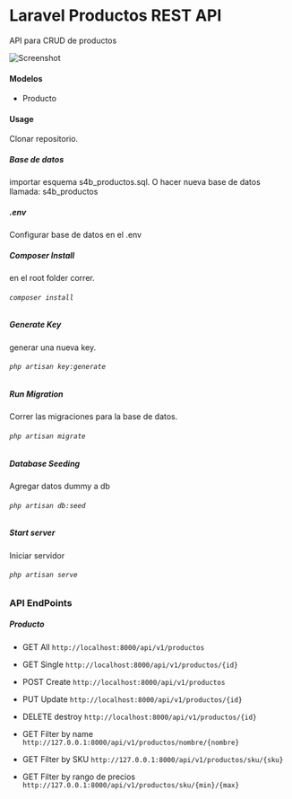 # Laravel Productos REST API
API para CRUD de productos

![Screenshot](screenshot1.jpg)

#### Modelos
* Producto

#### Usage
Clonar repositorio.

##### Base de datos
importar esquema s4b_productos.sql. O hacer nueva base de datos llamada: s4b_productos
##### .env
Configurar base de datos en el .env
##### Composer Install
en el root folder correr.
###### `composer install`
##### Generate Key
generar una nueva key.
###### `php artisan key:generate`
##### Run Migration
Correr las migraciones para la base de datos.
###### `php artisan migrate`
##### Database Seeding
Agregar datos dummy a db
###### `php artisan db:seed`
##### Start server
Iniciar servidor
###### `php artisan serve`

### API EndPoints

##### Producto
* GET All `http://localhost:8000/api/v1/productos`
* GET Single `http://localhost:8000/api/v1/productos/{id}`
* POST Create `http://localhost:8000/api/v1/productos`
* PUT Update `http://localhost:8000/api/v1/productos/{id}`
* DELETE destroy `http://localhost:8000/api/v1/productos/{id}`

* GET Filter by name `http://127.0.0.1:8000/api/v1/productos/nombre/{nombre}`
* GET Filter by SKU `http://127.0.0.1:8000/api/v1/productos/sku/{sku}`
* GET Filter by rango de precios `http://127.0.0.1:8000/api/v1/productos/sku/{min}/{max}`